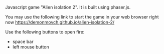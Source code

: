 Javascript game "Alien isolation 2". It is built using phaser.js. 

You may use the following link to start the game in your web browser right now https://demonmovch.github.io/alien-isolation-2/

Use the following buttons to open fire:
- space bar
- left mouse button
